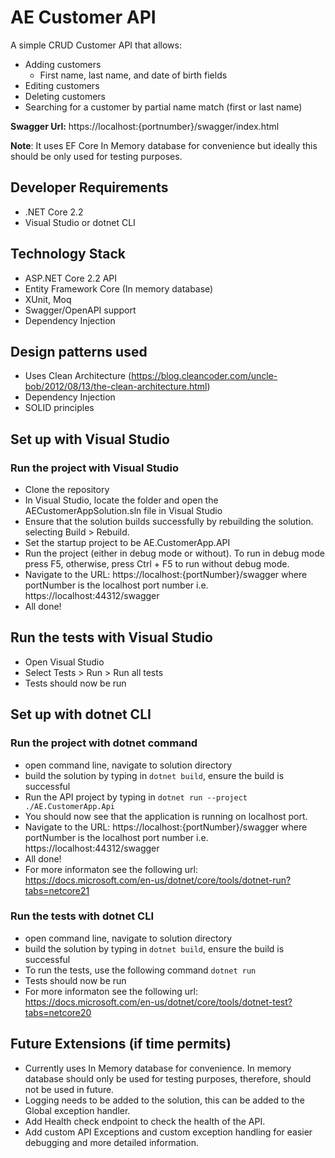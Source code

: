 # AE Customer API

A simple CRUD Customer API that allows:
- Adding customers
  - First name, last name, and date of birth fields
- Editing customers
- Deleting customers
- Searching for a customer by partial name match (first or last name)

**Swagger Url:** https://localhost:{portnumber}/swagger/index.html

**Note**: It uses EF Core In Memory database for convenience but ideally this should be only used for testing purposes. 

## Developer Requirements
- .NET Core 2.2
- Visual Studio or dotnet CLI

## Technology Stack
- ASP.NET Core 2.2 API
- Entity Framework Core (In memory database)
- XUnit, Moq
- Swagger/OpenAPI support
- Dependency Injection

## Design patterns used
- Uses Clean Architecture (https://blog.cleancoder.com/uncle-bob/2012/08/13/the-clean-architecture.html)
- Dependency Injection
- SOLID principles

## Set up with Visual Studio
### Run the project with Visual Studio
- Clone the repository
- In Visual Studio, locate the folder and open the AECustomerAppSolution.sln file in Visual Studio
- Ensure that the solution builds successfully by rebuilding the solution. selecting  Build > Rebuild.
- Set the startup project to be AE.CustomerApp.API 
- Run the project (either in debug mode or without). To run in debug mode press F5, otherwise, press Ctrl + F5 to run without debug mode.
- Navigate to the URL: https://localhost:{portNumber}/swagger where portNumber is the localhost port number i.e. https://localhost:44312/swagger
- All done!
## Run the tests with Visual Studio
- Open Visual Studio
- Select Tests > Run > Run all tests
- Tests should now be run

## Set up with dotnet CLI
### Run the project with dotnet command
- open command line, navigate to solution directory
- build the solution by typing in ``dotnet build``, ensure the build is successful
- Run the API project by typing in ``dotnet run --project ./AE.CustomerApp.Api``
- You should now see that the application is running on localhost port.
- Navigate to the URL: https://localhost:{portNumber}/swagger where portNumber is the localhost port number i.e. https://localhost:44312/swagger
- All done!
- For more informaton see the following url: https://docs.microsoft.com/en-us/dotnet/core/tools/dotnet-run?tabs=netcore21

### Run the tests with dotnet CLI
- open command line, navigate to solution directory
- build the solution by typing in ``dotnet build``, ensure the build is successful
- To run the tests, use the following command ``dotnet run``
- Tests should now be run
- For more informaton see the following url: https://docs.microsoft.com/en-us/dotnet/core/tools/dotnet-test?tabs=netcore20

## Future Extensions (if time permits)
- Currently uses In Memory database for convenience. In memory database should only be used for testing purposes, therefore, should not be used in future.
- Logging needs to be added to the solution, this can be added to the Global exception handler.
- Add Health check endpoint to check the health of the API.
- Add custom API Exceptions and custom exception handling for easier debugging and more detailed information.
